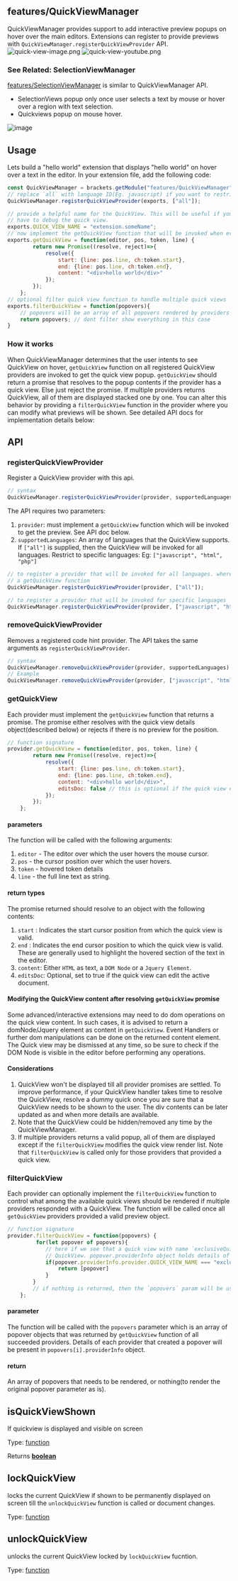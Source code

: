 <!-- Generated by documentation.js. Update this documentation by updating the source code. -->

## features/QuickViewManager

QuickViewManager provides support to add interactive preview popups on hover over the main editors.
Extensions can register to provide previews with `QuickViewManager.registerQuickViewProvider` API.
![quick-view-image.png][1]
![quick-view-youtube.png][2]

### See Related: SelectionViewManager

[features/SelectionViewManager][3] is similar to
QuickViewManager API.

*   SelectionViews popup only once user selects a text by mouse or hover over a region with text selection.
*   Quickviews popup on mouse hover.

![image][4]

## Usage

Lets build a "hello world" extension that displays "hello world" on hover over a text in the editor.
In your extension file, add the following code:

```js
const QuickViewManager = brackets.getModule("features/QuickViewManager");
// replace `all` with language ID(Eg. javascript) if you want to restrict the preview to js files only.
QuickViewManager.registerQuickViewProvider(exports, ["all"]);

// provide a helpful name for the QuickView. This will be useful if you implement `filterQuickView` function or
// have to debug the quick view.
exports.QUICK_VIEW_NAME = "extension.someName";
// now implement the getQuickView function that will be invoked when ever user hovers over a text in the editor.
exports.getQuickView = function(editor, pos, token, line) {
        return new Promise((resolve, reject)=>{
            resolve({
                start: {line: pos.line, ch:token.start},
                end: {line: pos.line, ch:token.end},
                content: "<div>hello world</div>"
            });
        });
    };
// optional filter quick view function to handle multiple quick views
exports.filterQuickView = function(popovers){
    // popovers will be an array of all popovers rendered by providers
    return popovers; // dont filter show everything in this case
}
```

### How it works

When QuickViewManager determines that the user intents to see QuickView on hover, `getQuickView` function on all
registered QuickView providers are invoked to get the quick view popup. `getQuickView` should return a promise
that resolves to the popup contents if the provider has a quick view. Else just reject the promise. If multiple
providers returns QuickView, all of them are displayed stacked one by one. You can alter this behavior by
providing a `filterQuickView` function in the provider where you can modify what previews will be shown.
See detailed API docs for implementation details below:

## API

### registerQuickViewProvider

Register a QuickView provider with this api.

```js
// syntax
QuickViewManager.registerQuickViewProvider(provider, supportedLanguages);
```

The API requires two parameters:

1.  `provider`: must implement a  `getQuickView` function which will be invoked to get the preview. See API doc below.
2.  `supportedLanguages`: An array of languages that the QuickView supports. If `["all"]` is supplied, then the
    QuickView will be invoked for all languages. Restrict to specific languages: Eg: `["javascript", "html", "php"]`

```js
// to register a provider that will be invoked for all languages. where provider is any object that implements
// a getQuickView function
QuickViewManager.registerQuickViewProvider(provider, ["all"]);

// to register a provider that will be invoked for specific languages
QuickViewManager.registerQuickViewProvider(provider, ["javascript", "html", "php"]);
```

### removeQuickViewProvider

Removes a registered code hint provider. The API takes the same arguments as `registerQuickViewProvider`.

```js
// syntax
QuickViewManager.removeQuickViewProvider(provider, supportedLanguages);
// Example
QuickViewManager.removeQuickViewProvider(provider, ["javascript", "html"]);
```

### getQuickView

Each provider must implement the `getQuickView` function that returns a promise. The promise either resolves with
the quick view details object(described below) or rejects if there is no preview for the position.

```js
// function signature
provider.getQuickView = function(editor, pos, token, line) {
        return new Promise((resolve, reject)=>{
            resolve({
                start: {line: pos.line, ch:token.start},
                end: {line: pos.line, ch:token.end},
                content: "<div>hello world</div>",
                editsDoc: false // this is optional if the quick view edits the current doc
            });
        });
    };
```

#### parameters

The function will be called with the following arguments:

1.  `editor` - The editor over which the user hovers the mouse cursor.
2.  `pos` - the cursor position over which the user hovers.
3.  `token` - hovered token details
4.  `line` - the full line text as string.

#### return types

The promise returned should resolve to an object with the following contents:

1.  `start` : Indicates the start cursor position from which the quick view is valid.
2.  `end` : Indicates the end cursor position to which the quick view is valid. These are generally used to highlight
    the hovered section of the text in the editor.
3.  `content`: Either `HTML` as text, a `DOM Node` or a `Jquery Element`.
4.  `editsDoc`: Optional, set to true if the quick view can edit the active document.

#### Modifying the QuickView content after resolving `getQuickView` promise

Some advanced/interactive extensions may need to do dom operations on the quick view content.
In such cases, it is advised to return a domNode/Jquery element as content in `getQuickView`. Event Handlers
or further dom manipulations can be done on the returned content element.
The Quick view may be dismissed at any time, so be sure to check if the DOM Node is visible in the editor before
performing any operations.

#### Considerations

1.  QuickView won't be displayed till all provider promises are settled. To improve performance, if your QuickView
    handler takes time to resolve the QuickView, resolve a dummy quick once you are sure that a QuickView needs
    to be shown to the user. The div contents can be later updated as and when more details are available.
2.  Note that the QuickView could be hidden/removed any time by the QuickViewManager.
3.  If multiple providers returns a valid popup, all of them are displayed except if the `filterQuickView` modifies
    the quick view render list. Note that `filterQuickView` is called only for those providers that
    provided a quick view.

### filterQuickView

Each provider can optionally implement the `filterQuickView` function to control what among the available
quick views should be rendered if multiple providers responded with a QuickView. The function will be called
once all `getQuickView` providers provided a valid preview object.

```js
// function signature
provider.filterQuickView = function(popovers) {
         for(let popover of popovers){
            // here if we see that a quick view with name `exclusiveQuickView` is present, then we only show that
            // QuickView. popover.providerInfo object holds details of what provider provided the quick view.
            if(popover.providerInfo.provider.QUICK_VIEW_NAME === "exclusiveQuickView"){
                return [popover]
            }
        }
        // if nothing is returned, then the `popovers` param will be used to show popover
    };
```

#### parameter

The function will be called with the `popovers` parameter which is an array of popover objects that was returned
by `getQuickView` function of all succeeded providers. Details of each provider that created a popover
will be present in `popovers[i].providerInfo` object.

#### return

An array of popovers that needs to be rendered, or nothing(to render the original popover parameter as is).

## isQuickViewShown

If quickview is displayed and visible on screen

Type: [function][5]

Returns **[boolean][6]** 

## lockQuickView

locks the current QuickView if shown to be permanently displayed on screen till the `unlockQuickView` function
is called or document changes.

Type: [function][5]

## unlockQuickView

unlocks the current QuickView locked by `lockQuickView` fucntion.

Type: [function][5]

[1]: generatedDocs/images/quick-view-image.png

[2]: generatedDocs/images/quick-view-youtube.png

[3]: https://github.com/phcode-dev/phoenix/wiki/SelectionViewManager-API

[4]: https://user-images.githubusercontent.com/5336369/186434397-3db55789-6077-4d02-b4e2-78ef3f663399.png

[5]: https://developer.mozilla.org/docs/Web/JavaScript/Reference/Statements/function

[6]: https://developer.mozilla.org/docs/Web/JavaScript/Reference/Global_Objects/Boolean
